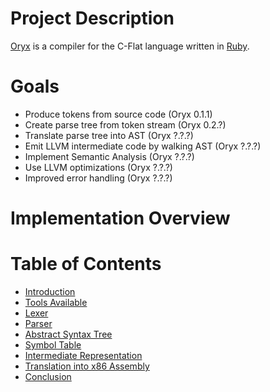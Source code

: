 # Project Description

[Oryx](https://github.com/rampantmonkey/oryx) is a compiler for the C-Flat language written in [Ruby](http://www.ruby-lang.org/en/).

# Goals

- Produce tokens from source code (Oryx 0.1.1)
- Create parse tree from token stream (Oryx 0.2.?)
- Translate parse tree into AST (Oryx ?.?.?)
- Emit LLVM intermediate code by walking AST (Oryx ?.?.?)
- Implement Semantic Analysis (Oryx ?.?.?)
- Use LLVM optimizations (Oryx ?.?.?)
- Improved error handling (Oryx ?.?.?)

# Implementation Overview

# Table of Contents

- [Introduction](intro.md)
- [Tools Available](tools.md)
- [Lexer](lexer.md)
- [Parser](parser.md)
- [Abstract Syntax Tree](ast.md)
- [Symbol Table](symbol_table.md)
- [Intermediate Representation](intermediate_lang.md)
- [Translation into x86 Assembly](x86_translation.md)
- [Conclusion](conclusion.md)

